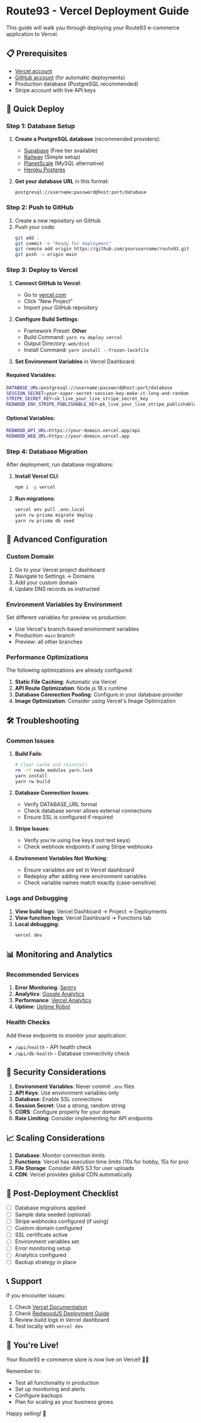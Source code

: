 # Route93 - Vercel Deployment Guide

This guide will walk you through deploying your Route93 e-commerce application to Vercel.

## 📋 Prerequisites

- [Vercel account](https://vercel.com/signup)
- [GitHub account](https://github.com) (for automatic deployments)
- Production database (PostgreSQL recommended)
- Stripe account with live API keys

## 🚀 Quick Deploy

### Step 1: Database Setup

1. **Create a PostgreSQL database** (recommended providers):
   - [Supabase](https://supabase.com) (Free tier available)
   - [Railway](https://railway.app) (Simple setup)
   - [PlanetScale](https://planetscale.com) (MySQL alternative)
   - [Heroku Postgres](https://www.heroku.com/postgres)

2. **Get your database URL** in this format:
   ```
   postgresql://username:password@host:port/database
   ```

### Step 2: Push to GitHub

1. Create a new repository on GitHub
2. Push your code:
   ```bash
   git add .
   git commit -m "Ready for deployment"
   git remote add origin https://github.com/yourusername/route93.git
   git push -u origin main
   ```

### Step 3: Deploy to Vercel

1. **Connect GitHub to Vercel**:
   - Go to [vercel.com](https://vercel.com)
   - Click "New Project"
   - Import your GitHub repository

2. **Configure Build Settings**:
   - Framework Preset: **Other**
   - Build Command: `yarn rw deploy vercel`
   - Output Directory: `web/dist`
   - Install Command: `yarn install --frozen-lockfile`

3. **Set Environment Variables** in Vercel Dashboard:

#### Required Variables:
```bash
DATABASE_URL=postgresql://username:password@host:port/database
SESSION_SECRET=your-super-secret-session-key-make-it-long-and-random
STRIPE_SECRET_KEY=sk_live_your_live_stripe_secret_key
REDWOOD_ENV_STRIPE_PUBLISHABLE_KEY=pk_live_your_live_stripe_publishable_key
```

#### Optional Variables:
```bash
REDWOOD_API_URL=https://your-domain.vercel.app/api
REDWOOD_WEB_URL=https://your-domain.vercel.app
```

### Step 4: Database Migration

After deployment, run database migrations:

1. **Install Vercel CLI**:
   ```bash
   npm i -g vercel
   ```

2. **Run migrations**:
   ```bash
   vercel env pull .env.local
   yarn rw prisma migrate deploy
   yarn rw prisma db seed
   ```

## 🔧 Advanced Configuration

### Custom Domain

1. Go to your Vercel project dashboard
2. Navigate to Settings → Domains
3. Add your custom domain
4. Update DNS records as instructed

### Environment Variables by Environment

Set different variables for preview vs production:
- Use Vercel's branch-based environment variables
- Production: `main` branch
- Preview: all other branches

### Performance Optimizations

The following optimizations are already configured:

1. **Static File Caching**: Automatic via Vercel
2. **API Route Optimization**: Node.js 18.x runtime
3. **Database Connection Pooling**: Configure in your database provider
4. **Image Optimization**: Consider using Vercel's Image Optimization

## 🛠️ Troubleshooting

### Common Issues

1. **Build Fails**:
   ```bash
   # Clear cache and reinstall
   rm -rf node_modules yarn.lock
   yarn install
   yarn rw build
   ```

2. **Database Connection Issues**:
   - Verify DATABASE_URL format
   - Check database server allows external connections
   - Ensure SSL is configured if required

3. **Stripe Issues**:
   - Verify you're using live keys (not test keys)
   - Check webhook endpoints if using Stripe webhooks

4. **Environment Variables Not Working**:
   - Ensure variables are set in Vercel dashboard
   - Redeploy after adding new environment variables
   - Check variable names match exactly (case-sensitive)

### Logs and Debugging

1. **View build logs**: Vercel Dashboard → Project → Deployments
2. **View function logs**: Vercel Dashboard → Functions tab
3. **Local debugging**:
   ```bash
   vercel dev
   ```

## 📊 Monitoring and Analytics

### Recommended Services

1. **Error Monitoring**: [Sentry](https://sentry.io)
2. **Analytics**: [Google Analytics](https://analytics.google.com)
3. **Performance**: [Vercel Analytics](https://vercel.com/analytics)
4. **Uptime**: [Uptime Robot](https://uptimerobot.com)

### Health Checks

Add these endpoints to monitor your application:
- `/api/health` - API health check
- `/api/db-health` - Database connectivity check

## 🔐 Security Considerations

1. **Environment Variables**: Never commit `.env` files
2. **API Keys**: Use environment variables only
3. **Database**: Enable SSL connections
4. **Session Secret**: Use a strong, random string
5. **CORS**: Configure properly for your domain
6. **Rate Limiting**: Consider implementing for API endpoints

## 📈 Scaling Considerations

1. **Database**: Monitor connection limits
2. **Functions**: Vercel has execution time limits (10s for hobby, 15s for pro)
3. **File Storage**: Consider AWS S3 for user uploads
4. **CDN**: Vercel provides global CDN automatically

## 🚀 Post-Deployment Checklist

- [ ] Database migrations applied
- [ ] Sample data seeded (optional)
- [ ] Stripe webhooks configured (if using)
- [ ] Custom domain configured
- [ ] SSL certificate active
- [ ] Environment variables set
- [ ] Error monitoring setup
- [ ] Analytics configured
- [ ] Backup strategy in place

## 📞 Support

If you encounter issues:

1. Check [Vercel Documentation](https://vercel.com/docs)
2. Check [RedwoodJS Deployment Guide](https://redwoodjs.com/docs/deploy/vercel)
3. Review build logs in Vercel dashboard
4. Test locally with `vercel dev`

## 🎉 You're Live!

Your Route93 e-commerce store is now live on Vercel! 🛒✨

Remember to:
- Test all functionality in production
- Set up monitoring and alerts
- Configure backups
- Plan for scaling as your business grows

Happy selling! 🚀
